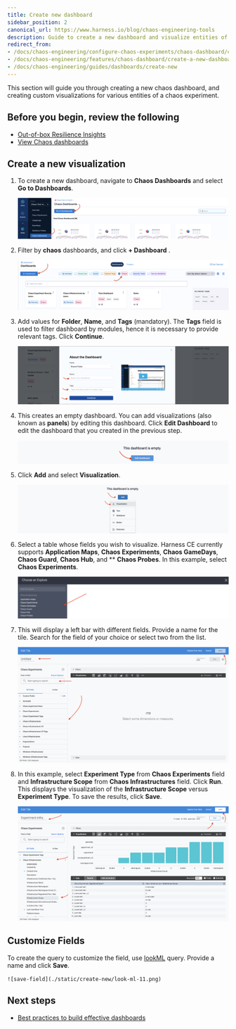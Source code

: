 ```yaml
---
title: Create new dashboard
sidebar_position: 2
canonical_url: https://www.harness.io/blog/chaos-engineering-tools
description: Guide to create a new dashboard and visualize entities of a chaos experiment
redirect_from:
- /docs/chaos-engineering/configure-chaos-experiments/chaos-dashboard/create-a-new-dashboard
- /docs/chaos-engineering/features/chaos-dashboard/create-a-new-dashboard
- /docs/chaos-engineering/guides/dashboards/create-new
---
```


This section will guide you through creating a new chaos dashboard, and creating custom visualizations for various entities of a chaos experiment.

## Before you begin, review the following

- [Out-of-box Resilience Insights](/docs/chaos-engineering/concepts/explore-features#resilience-insights)
- [View Chaos dashboards](/docs/chaos-engineering/guides/dashboards/view-dashboard)

## Create a new visualization

1. To create a new dashboard, navigate to **Chaos Dashboards** and select **Go to Dashboards**.

    ![click-dashboard](./static/create-new/click-dashboard-1.png)

2. Filter by **chaos** dashboards, and click **+ Dashboard** .

    ![go-to-board](./static/create-new/go-to-board-2.png)

3. Add values for **Folder**, **Name**, and **Tags** (mandatory). The **Tags** field is used to filter dashboard by modules, hence it is necessary to provide relevant tags. Click **Continue**.

    ![specify-params](./static/create-new/specify-parameters-3.png)

4.  This creates an empty dashboard. You can add visualizations (also known as **panels**) by editing this dashboard. Click **Edit Dashboard** to edit the dashboard that you created in the previous step.

	![edit-4](./static/create-new/edit-4.png)

5. Click **Add** and select **Visualization**.

	![edit-5](./static/create-new/add-5.png)

6. Select a table whose fields you wish to visualize. Harness CE currently supports **Application Maps**, **Chaos Experiments**, **Chaos GameDays**, **Chaos Guard**, **Chaos Hub**, and ** **Chaos Probes**. In this example, select **Chaos Experiments**.

    ![select-fields](./static/create-new/select-fields-6.png)

7. This will display a left bar with different fields. Provide a name for the tile. Search for the field of your choice or select two from the list.

    ![add-7](./static/create-new/add-7.png)

8. In this example, select **Experiment Type** from **Chaos Experiments** field and **Infrastructure Scope** from **Chaos Infrastructures** field. Click **Run**. This displays the visualization of the **Infrastructure Scope** versus **Experiment Type**. To save the results, click **Save**.

    ![params-8](./static/create-new/params-8.png)


## Customize Fields

To create the query to customize the field, use [lookML](https://cloud.google.com/looker/docs/what-is-lookml) query. Provide a name and click **Save**.

    ![save-field](./static/create-new/look-ml-11.png)

## Next steps

* [Best practices to build effective dashboards](/docs/platform/dashboards/dashboard-best-practices.md)